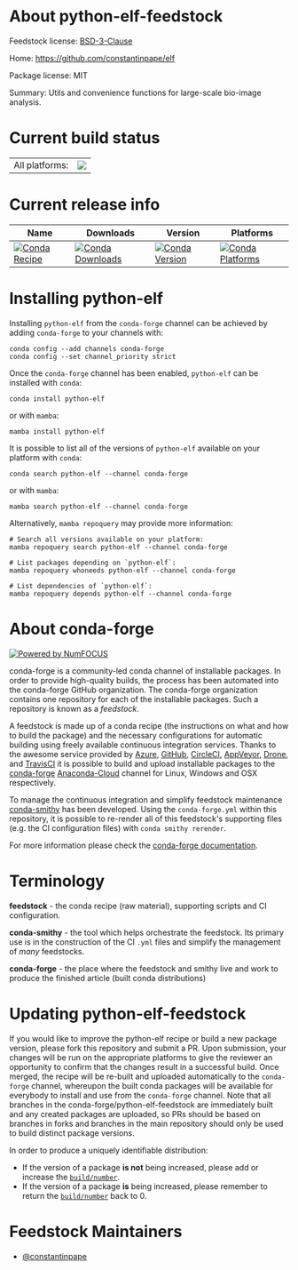 About python-elf-feedstock
==========================

Feedstock license: [BSD-3-Clause](https://github.com/conda-forge/python-elf-feedstock/blob/main/LICENSE.txt)

Home: https://github.com/constantinpape/elf

Package license: MIT

Summary: Utils and convenience functions for large-scale bio-image analysis.

Current build status
====================


<table><tr><td>All platforms:</td>
    <td>
      <a href="https://dev.azure.com/conda-forge/feedstock-builds/_build/latest?definitionId=14465&branchName=main">
        <img src="https://dev.azure.com/conda-forge/feedstock-builds/_apis/build/status/python-elf-feedstock?branchName=main">
      </a>
    </td>
  </tr>
</table>

Current release info
====================

| Name | Downloads | Version | Platforms |
| --- | --- | --- | --- |
| [![Conda Recipe](https://img.shields.io/badge/recipe-python--elf-green.svg)](https://anaconda.org/conda-forge/python-elf) | [![Conda Downloads](https://img.shields.io/conda/dn/conda-forge/python-elf.svg)](https://anaconda.org/conda-forge/python-elf) | [![Conda Version](https://img.shields.io/conda/vn/conda-forge/python-elf.svg)](https://anaconda.org/conda-forge/python-elf) | [![Conda Platforms](https://img.shields.io/conda/pn/conda-forge/python-elf.svg)](https://anaconda.org/conda-forge/python-elf) |

Installing python-elf
=====================

Installing `python-elf` from the `conda-forge` channel can be achieved by adding `conda-forge` to your channels with:

```
conda config --add channels conda-forge
conda config --set channel_priority strict
```

Once the `conda-forge` channel has been enabled, `python-elf` can be installed with `conda`:

```
conda install python-elf
```

or with `mamba`:

```
mamba install python-elf
```

It is possible to list all of the versions of `python-elf` available on your platform with `conda`:

```
conda search python-elf --channel conda-forge
```

or with `mamba`:

```
mamba search python-elf --channel conda-forge
```

Alternatively, `mamba repoquery` may provide more information:

```
# Search all versions available on your platform:
mamba repoquery search python-elf --channel conda-forge

# List packages depending on `python-elf`:
mamba repoquery whoneeds python-elf --channel conda-forge

# List dependencies of `python-elf`:
mamba repoquery depends python-elf --channel conda-forge
```


About conda-forge
=================

[![Powered by
NumFOCUS](https://img.shields.io/badge/powered%20by-NumFOCUS-orange.svg?style=flat&colorA=E1523D&colorB=007D8A)](https://numfocus.org)

conda-forge is a community-led conda channel of installable packages.
In order to provide high-quality builds, the process has been automated into the
conda-forge GitHub organization. The conda-forge organization contains one repository
for each of the installable packages. Such a repository is known as a *feedstock*.

A feedstock is made up of a conda recipe (the instructions on what and how to build
the package) and the necessary configurations for automatic building using freely
available continuous integration services. Thanks to the awesome service provided by
[Azure](https://azure.microsoft.com/en-us/services/devops/), [GitHub](https://github.com/),
[CircleCI](https://circleci.com/), [AppVeyor](https://www.appveyor.com/),
[Drone](https://cloud.drone.io/welcome), and [TravisCI](https://travis-ci.com/)
it is possible to build and upload installable packages to the
[conda-forge](https://anaconda.org/conda-forge) [Anaconda-Cloud](https://anaconda.org/)
channel for Linux, Windows and OSX respectively.

To manage the continuous integration and simplify feedstock maintenance
[conda-smithy](https://github.com/conda-forge/conda-smithy) has been developed.
Using the ``conda-forge.yml`` within this repository, it is possible to re-render all of
this feedstock's supporting files (e.g. the CI configuration files) with ``conda smithy rerender``.

For more information please check the [conda-forge documentation](https://conda-forge.org/docs/).

Terminology
===========

**feedstock** - the conda recipe (raw material), supporting scripts and CI configuration.

**conda-smithy** - the tool which helps orchestrate the feedstock.
                   Its primary use is in the construction of the CI ``.yml`` files
                   and simplify the management of *many* feedstocks.

**conda-forge** - the place where the feedstock and smithy live and work to
                  produce the finished article (built conda distributions)


Updating python-elf-feedstock
=============================

If you would like to improve the python-elf recipe or build a new
package version, please fork this repository and submit a PR. Upon submission,
your changes will be run on the appropriate platforms to give the reviewer an
opportunity to confirm that the changes result in a successful build. Once
merged, the recipe will be re-built and uploaded automatically to the
`conda-forge` channel, whereupon the built conda packages will be available for
everybody to install and use from the `conda-forge` channel.
Note that all branches in the conda-forge/python-elf-feedstock are
immediately built and any created packages are uploaded, so PRs should be based
on branches in forks and branches in the main repository should only be used to
build distinct package versions.

In order to produce a uniquely identifiable distribution:
 * If the version of a package **is not** being increased, please add or increase
   the [``build/number``](https://docs.conda.io/projects/conda-build/en/latest/resources/define-metadata.html#build-number-and-string).
 * If the version of a package **is** being increased, please remember to return
   the [``build/number``](https://docs.conda.io/projects/conda-build/en/latest/resources/define-metadata.html#build-number-and-string)
   back to 0.

Feedstock Maintainers
=====================

* [@constantinpape](https://github.com/constantinpape/)

